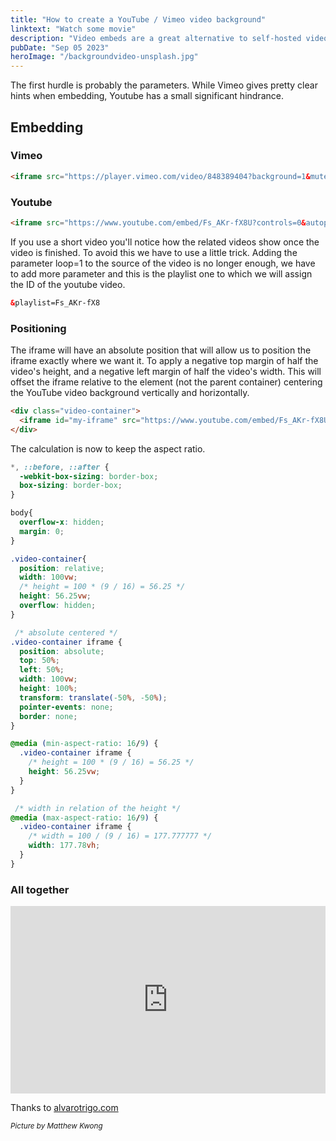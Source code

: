 ```yaml
---
title: "How to create a YouTube / Vimeo video background"
linktext: "Watch some movie"
description: "Video embeds are a great alternative to self-hosted videos. But there are some stumbling blocks to consider."
pubDate: "Sep 05 2023"
heroImage: "/backgroundvideo-unsplash.jpg"
---
```

The first hurdle is probably the parameters. While Vimeo gives pretty clear hints when embedding, Youtube has a small significant hindrance.

## Embedding

###  Vimeo
```html
<iframe src="https://player.vimeo.com/video/848389404?background=1&mute=1&loop=1&autoplay=1&autopause=0" allow=autoplay></iframe>
```
###  Youtube
```html
<iframe src="https://www.youtube.com/embed/Fs_AKr-fX8U?controls=0&autoplay=1&mute=1&playsinline=1&loop=1&playlist=Fs_AKr-fX8U"></iframe>
```
If you use a short video you'll notice how the related videos show once the video is finished. To avoid this we have to use a little trick. Adding the parameter loop=1 to the source of the video is no longer enough, we have to add more parameter and this is the playlist one to which we will assign the ID of the youtube video.
```html
&playlist=Fs_AKr-fX8
```

###  Positioning
The iframe will have an absolute position that will allow us to position the iframe exactly where we want it. To apply a negative top margin of half the video's height, and a negative left margin of half the video's width. This will offset the iframe relative to the element (not the parent container) centering the YouTube video background vertically and horizontally.
```html
<div class="video-container">
  <iframe id="my-iframe" src="https://www.youtube.com/embed/Fs_AKr-fX8U?controls=0&autoplay=1&mute=1&playsinline=1&loop=1&playlist=Fs_AKr-fX8U"></iframe>
</div>
```

The calculation is now to keep the aspect ratio.
```css
*, ::before, ::after {
  -webkit-box-sizing: border-box;
  box-sizing: border-box;
}

body{
  overflow-x: hidden;
  margin: 0;
}

.video-container{
  position: relative;
  width: 100vw;
  /* height = 100 * (9 / 16) = 56.25 */
  height: 56.25vw;
  overflow: hidden;
}

 /* absolute centered */
.video-container iframe {
  position: absolute;
  top: 50%;
  left: 50%;
  width: 100vw;
  height: 100%;
  transform: translate(-50%, -50%);
  pointer-events: none;
  border: none;
}

@media (min-aspect-ratio: 16/9) {
  .video-container iframe {
    /* height = 100 * (9 / 16) = 56.25 */
    height: 56.25vw;
  }
}

 /* width in relation of the height */
@media (max-aspect-ratio: 16/9) {
  .video-container iframe {
    /* width = 100 / (9 / 16) = 177.777777 */
    width: 177.78vh;
  }
}

```

###  All together

<iframe height="300" style="width: 100%;" scrolling="no" title="Use a youtube / vimeo video as full screen background with CSS" src="https://codepen.io/hubpork/embed/oNJzGKq?default-tab=html%2Cresult" frameborder="no" loading="lazy" allowtransparency="true" allowfullscreen="true">
  See the Pen <a href="https://codepen.io/hubpork/pen/oNJzGKq">
  Use a youtube / vimeo video as full screen background with CSS</a> by Michel Maillard (<a href="https://codepen.io/hubpork">@hubpork</a>)
  on <a href="https://codepen.io">CodePen</a>.
</iframe>
  
 Thanks to [alvarotrigo.com](https://alvarotrigo.com)

<small><i>Picture by Matthew Kwong</i></small>